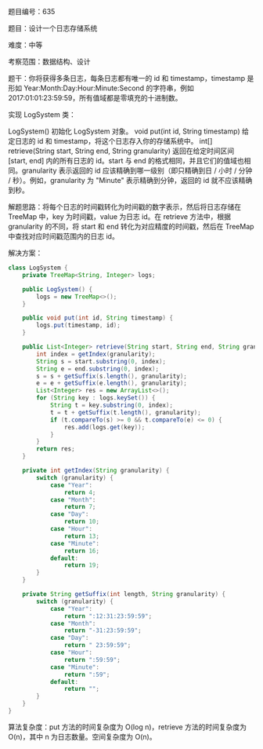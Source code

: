 题目编号：635

题目：设计一个日志存储系统

难度：中等

考察范围：数据结构、设计

题干：你将获得多条日志，每条日志都有唯一的 id 和 timestamp，timestamp 是形如 Year:Month:Day:Hour:Minute:Second 的字符串，例如 2017:01:01:23:59:59，所有值域都是零填充的十进制数。

实现 LogSystem 类：

LogSystem() 初始化 LogSystem 对象。
void put(int id, String timestamp) 给定日志的 id 和 timestamp，将这个日志存入你的存储系统中。
int[] retrieve(String start, String end, String granularity) 返回在给定时间区间 [start, end] 内的所有日志的 id。start 与 end 的格式相同，并且它们的值域也相同。granularity 表示返回的 id 应该精确到哪一级别（即只精确到日 / 小时 / 分钟 / 秒）。例如，granularity 为 "Minute" 表示精确到分钟，返回的 id 就不应该精确到秒。

解题思路：将每个日志的时间戳转化为时间戳的数字表示，然后将日志存储在 TreeMap 中，key 为时间戳，value 为日志 id。在 retrieve 方法中，根据 granularity 的不同，将 start 和 end 转化为对应精度的时间戳，然后在 TreeMap 中查找对应时间戳范围内的日志 id。

解决方案：

```java
class LogSystem {
    private TreeMap<String, Integer> logs;

    public LogSystem() {
        logs = new TreeMap<>();
    }

    public void put(int id, String timestamp) {
        logs.put(timestamp, id);
    }

    public List<Integer> retrieve(String start, String end, String granularity) {
        int index = getIndex(granularity);
        String s = start.substring(0, index);
        String e = end.substring(0, index);
        s = s + getSuffix(s.length(), granularity);
        e = e + getSuffix(e.length(), granularity);
        List<Integer> res = new ArrayList<>();
        for (String key : logs.keySet()) {
            String t = key.substring(0, index);
            t = t + getSuffix(t.length(), granularity);
            if (t.compareTo(s) >= 0 && t.compareTo(e) <= 0) {
                res.add(logs.get(key));
            }
        }
        return res;
    }

    private int getIndex(String granularity) {
        switch (granularity) {
            case "Year":
                return 4;
            case "Month":
                return 7;
            case "Day":
                return 10;
            case "Hour":
                return 13;
            case "Minute":
                return 16;
            default:
                return 19;
        }
    }

    private String getSuffix(int length, String granularity) {
        switch (granularity) {
            case "Year":
                return ":12:31:23:59:59";
            case "Month":
                return "-31:23:59:59";
            case "Day":
                return " 23:59:59";
            case "Hour":
                return ":59:59";
            case "Minute":
                return ":59";
            default:
                return "";
        }
    }
}
```

算法复杂度：put 方法的时间复杂度为 O(log n)，retrieve 方法的时间复杂度为 O(n)，其中 n 为日志数量。空间复杂度为 O(n)。